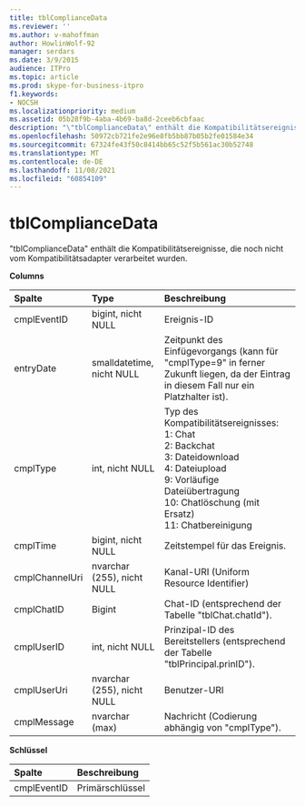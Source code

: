 ```yaml
---
title: tblComplianceData
ms.reviewer: ''
ms.author: v-mahoffman
author: HowlinWolf-92
manager: serdars
ms.date: 3/9/2015
audience: ITPro
ms.topic: article
ms.prod: skype-for-business-itpro
f1.keywords:
- NOCSH
ms.localizationpriority: medium
ms.assetid: 05b28f9b-4aba-4b69-ba8d-2ceeb6cbfaac
description: "\"tblComplianceData\" enthält die Kompatibilitätsereignisse, die noch nicht vom Kompatibilitätsadapter verarbeitet wurden."
ms.openlocfilehash: 50972cb721fe2e96e8fb5bb87b05b2fe01584e34
ms.sourcegitcommit: 67324fe43f50c8414bb65c52f5b561ac30b52748
ms.translationtype: MT
ms.contentlocale: de-DE
ms.lasthandoff: 11/08/2021
ms.locfileid: "60854109"
---
```

# <a name="tblcompliancedata"></a>tblComplianceData
 
"tblComplianceData" enthält die Kompatibilitätsereignisse, die noch nicht vom Kompatibilitätsadapter verarbeitet wurden.
  
**Columns**

|**Spalte**|**Type**|**Beschreibung**|
|:-----|:-----|:-----|
|cmplEventID  <br/> |bigint, nicht NULL  <br/> |Ereignis-ID  <br/> |
|entryDate  <br/> |smalldatetime, nicht NULL  <br/> |Zeitpunkt des Einfügevorgangs (kann für "cmplType=9" in ferner Zukunft liegen, da der Eintrag in diesem Fall nur ein Platzhalter ist).  <br/> |
|cmplType  <br/> |int, nicht NULL  <br/> | Typ des Kompatibilitätsereignisses: <br/>  1: Chat <br/>  2: Backchat <br/>  3: Dateidownload <br/>  4: Dateiupload <br/>  9: Vorläufige Dateiübertragung <br/>  10: Chatlöschung (mit Ersatz) <br/>  11: Chatbereinigung <br/> |
|cmplTime  <br/> |bigint, nicht NULL  <br/> |Zeitstempel für das Ereignis.  <br/> |
|cmplChannelUri  <br/> |nvarchar (255), nicht NULL  <br/> |Kanal-URI (Uniform Resource Identifier)  <br/> |
|cmplChatID  <br/> |Bigint  <br/> |Chat-ID (entsprechend der Tabelle "tblChat.chatId").  <br/> |
|cmplUserID  <br/> |int, nicht NULL  <br/> |Prinzipal-ID des Bereitstellers (entsprechend der Tabelle "tblPrincipal.prinID").  <br/> |
|cmplUserUri  <br/> |nvarchar (255), nicht NULL  <br/> |Benutzer-URI  <br/> |
|cmplMessage  <br/> |nvarchar (max)  <br/> |Nachricht (Codierung abhängig von "cmplType").  <br/> |
   
**Schlüssel**

|**Spalte**|**Beschreibung**|
|:-----|:-----|
|cmplEventID  <br/> |Primärschlüssel  <br/> |
   

